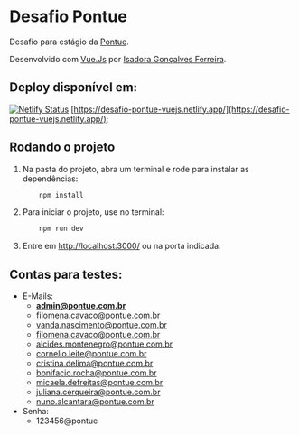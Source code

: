 # Desafio Pontue
Desafio para estágio da [Pontue](https://pontue.com.br/).

Desenvolvido com [Vue.Js](https://vuejs.org) por [Isadora Gonçalves Ferreira](https://www.linkedin.com/in/isadorafer).


## Deploy disponível em:
[![Netlify Status](https://api.netlify.com/api/v1/badges/a2737239-6068-4b7a-bd49-7f9eed26c45d/deploy-status)](https://app.netlify.com/sites/desafio-pontue-vuejs/deploys) 
    [https://desafio-pontue-vuejs.netlify.app/](https://desafio-pontue-vuejs.netlify.app/);


## Rodando o projeto
1. Na pasta do projeto, abra um terminal e rode para instalar as dependências:
    ```sh
        npm install
    ```
2. Para iniciar o projeto, use no terminal:
    ```sh
        npm run dev
    ```
3. Entre em [http://localhost:3000/](http://localhost:3000/) ou na porta indicada.


## Contas para testes:

* E-Mails:
   * **admin@pontue.com.br**
   * filomena.cavaco@pontue.com.br
   * vanda.nascimento@pontue.com.br
   * filomena.cavaco@pontue.com.br
   * alcides.montenegro@pontue.com.br
   * cornelio.leite@pontue.com.br
   * cristina.delima@pontue.com.br
   * bonifacio.rocha@pontue.com.br
   * micaela.defreitas@pontue.com.br
   * juliana.cerqueira@pontue.com.br
   * nuno.alcantara@pontue.com.br
* Senha:
  * 123456@pontue


